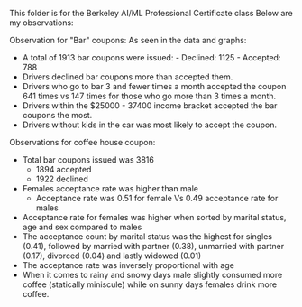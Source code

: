 This folder is for the Berkeley AI/ML Professional Certificate class
Below are my observations:

Observation for "Bar" coupons:
As seen in the data and graphs:
- A total of 1913 bar coupons were issued:
      - Declined:    1125
      - Accepted:    788
- Drivers declined bar coupons more than accepted them. 
- Drivers who go to bar 3 and fewer times a month accepted the coupon 641 times vs 147 times for those who go more than 3 times a month. 
- Drivers within the $25000 - 37400 income bracket accepted the bar coupons the most.
- Drivers without kids in the car was most likely to accept the coupon.


Observations for coffee house coupon:
- Total bar coupons issued was 3816
   - 1894 accepted
   - 1922 declined
- Females acceptance rate was higher than male 
   - Acceptance rate was 0.51 for female Vs 0.49 acceptance rate for males
- Acceptance rate for females was higher when sorted by marital status, age and sex compared to males
- The acceptance count by marital status was the highest for singles (0.41), followed by married with partner (0.38), unmarried with partner (0.17), divorced (0.04) and lastly widowed (0.01)
- The acceptance rate was inversely proportional with age
- When it comes to rainy and snowy days male slightly consumed more coffee (statically miniscule) while on sunny days females drink more coffee.
